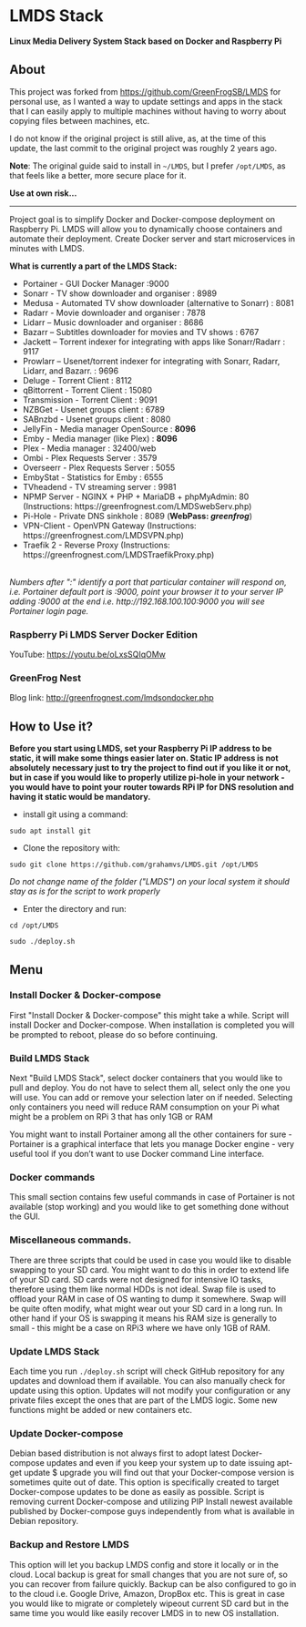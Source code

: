 # LMDS Stack

<b>Linux Media Delivery System Stack based on Docker and Raspberry Pi</b>

## About

This project was forked from https://github.com/GreenFrogSB/LMDS for personal use, as I wanted a way to update settings and apps in the stack that I can easily apply to multiple machines without having to worry about copying files between machines, etc.

I do not know if the original project is still alive, as, at the time of this update, the last commit to the original project was roughly 2 years ago.

<b>Note</b>: The original guide said to install in <code>~/LMDS</code>, but I prefer <code>/opt/LMDS</code>, as that feels like a better, more secure place for it.

<b>Use at own risk...</b>

---

Project goal is to simplify Docker and Docker-compose deployment on Raspberry Pi.
LMDS will allow you to dynamically choose containers and automate their deployment.
Create Docker server and start microservices in minutes with LMDS.

<b>What is currently a part of the LMDS Stack:</b>

<ul>
  <li>Portainer - GUI Docker Manager :9000</li>
  <li> Sonarr - TV show downloader and organiser : 8989</li>
  <li> Medusa - Automated TV show downloader (alternative to Sonarr) : 8081</li>
  <li> Radarr - Movie downloader and organiser : 7878</li>
  <li> Lidarr – Music downloader and organiser : 8686</li>
  <li> Bazarr – Subtitles downloader for movies and TV shows : 6767</li>
  <li> Jackett – Torrent indexer for integrating with apps like Sonarr/Radarr : 9117</li>
  <li> Prowlarr – Usenet/torrent indexer for integrating with Sonarr, Radarr, Lidarr, and Bazarr. : 9696</li>
  <li> Deluge - Torrent Client : 8112</li>
  <li> qBittorrent - Torrent Client : 15080</li>
  <li> Transmission - Torrent Client : 9091</li>
  <li> NZBGet - Usenet groups client : 6789</li>
  <li> SABnzbd - Usenet groups client : 8080</li>
  <li> JellyFin - Media manager OpenSource : <b>8096</b></li>
  <li> Emby - Media manager (like Plex) : <b>8096</b></li>
  <li> Plex - Media manager : 32400/web</li>
  <li> Ombi - Plex Requests Server : 3579</li>
  <li> Overseerr - Plex Requests Server : 5055</li>
  <li> EmbyStat - Statistics for Emby : 6555</li>
  <li> TVheadend - TV streaming server : 9981 </li>
  <li> NPMP Server - NGINX + PHP + MariaDB + phpMyAdmin: 80 (Instructions: https://greenfrognest.com/LMDSwebServ.php)</li>
  <li> Pi-Hole - Private DNS sinkhole : 8089 (<b>WebPass: <i>greenfrog</i></b>)</li>
  <li> VPN-Client - OpenVPN Gateway (Instructions: https://greenfrognest.com/LMDSVPN.php)</li>
  <li> Traefik 2 - Reverse Proxy (Instructions: https://greenfrognest.com/LMDSTraefikProxy.php)</li>
  </ul>
<br>
<i>Numbers after ":" identify a port that particular container will respond on, i.e. Portainer default port is :9000, point your browser it to your server IP adding :9000 at the end i.e. http://192.168.100.100:9000 you will see Portainer login page.</i>

### Raspberry Pi LMDS Server Docker Edition

YouTube: https://youtu.be/oLxsSQIqOMw

### GreenFrog Nest

Blog link: http://greenfrognest.com/lmdsondocker.php

## How to Use it?

<b>Before you start using LMDS, set your Raspberry Pi IP address to be static, it will make some things easier later on.
Static IP address is not absolutely necessary just to try the project to find out if you like it or not, but in case if you would like to properly utilize pi-hole in your network - you would have to point your router towards RPi IP for DNS resolution and having it static would be mandatory.</b>

- install git using a command:
<pre><code>sudo apt install git</code></pre>

- Clone the repository with:
<pre><code>sudo git clone https://github.com/grahamvs/LMDS.git /opt/LMDS</code></pre>

<i>Do not change name of the folder ("LMDS") on your local system it should stay as is for the script to work properly</i>

- Enter the directory and run:

<pre><code>cd /opt/LMDS</code></pre>
<pre><code>sudo ./deploy.sh</code></pre>

## Menu

### Install Docker & Docker-compose

<p>First "Install Docker & Docker-compose" this might take a while. Script will install Docker and Docker-compose. When installation is completed you will be prompted to reboot, please do so before continuing.<p>

### Build LMDS Stack

<p>Next "Build LMDS Stack", select docker containers that you would like to pull and deploy. You do not have to select them all, select only the one you will use. You can add or remove your selection later on if needed. Selecting only containers you need will reduce RAM consumption on your Pi what might be a problem on RPi 3 that has only 1GB or RAM</p>

<p>You might want to install Portainer among all the other containers for sure - Portainer is a graphical interface that lets you manage Docker engine - very useful tool if you don’t want to use Docker command Line interface.</p>

### Docker commands

<p>This small section contains few useful commands in case of Portainer is not available (stop working) and you would like to get something done without the GUI.</p>

### Miscellaneous commands.

<p>There are three scripts that could be used in case you would like to disable swapping to your SD card. You might want to do this in order to extend life of your SD card. SD cards were not designed for intensive IO tasks, therefore using them like normal HDDs is not ideal. Swap file is used to offload your RAM in case of OS wanting to dump it somewhere. Swap will be quite often modify, what might wear out your SD card in a long run. In other hand if your OS is swapping it means his RAM size is generally to small - this might be a case on RPi3 where we have only 1GB of RAM.</p>

### Update LMDS Stack

<p>Each time you run <code>./deploy.sh</code> script will check GitHub repository for any updates and download them if available. You can also manually check for update using this option. Updates will not modify your configuration or any private files except the ones that are part of the LMDS logic. Some new functions might be added or new containers etc.</p>

### Update Docker-compose

<p>Debian based distribution is not always first to adopt latest Docker-compose updates and even if you keep your system up to date issuing apt-get update $ upgrade you will find out that your Docker-compose version is sometimes quite out of date. This option is specifically created to target Docker-compose updates to be done as easily as possible. Script is removing current Docker-compose and utilizing PIP Install newest available published by Docker-compose guys independently from what is available in Debian repository.</p>

### Backup and Restore LMDS

<p> This option will let you backup LMDS config and store it locally or in the cloud. Local backup is great for small changes that you are not sure of, so you can recover from failure quickly. Backup can be also configured to go in to the cloud i.e. Google Drive, Amazon, DropBox etc. This is great in case you would like to migrate or completely wipeout current SD card but in the same time you would like easily recover LMDS in to new OS installation. </p>

